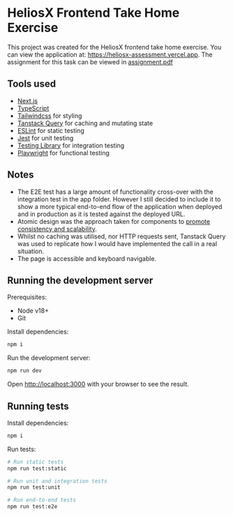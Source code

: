 # HeliosX Frontend Take Home Exercise

This project was created for the HeliosX frontend take home exercise. You can view the application at: https://heliosx-assessment.vercel.app. The assignment for this task can be viewed in [assignment.pdf](assignment.pdf)

## Tools used

- [Next.js](https://nextjs.org/)
- [TypeScript](https://www.typescriptlang.org/)
- [Tailwindcss](https://tailwindcss.com/) for styling
- [Tanstack Query](https://tanstack.com/query/latest/) for caching and mutating state
- [ESLint](https://eslint.org/) for static testing
- [Jest](https://jestjs.io/) for unit testing
- [Testing Library](https://testing-library.com/docs/react-testing-library/intro) for integration testing
- [Playwright](https://playwright.dev/) for functional testing

## Notes

- The E2E test has a large amount of functionality cross-over with the integration test in the app folder. However I still decided to include it to show a more typical end-to-end flow of the application when deployed and in production as it is tested against the deployed URL.
- Atomic design was the approach taken for components to [promote consistency and scalability](https://bradfrost.com/blog/post/atomic-web-design/#:~:text=construct%20our%20system.-,why%20atomic%20design,-In%20a%20lot).
- Whilst no caching was utilised, nor HTTP requests sent, Tanstack Query was used to replicate how I would have implemented the call in a real situation.
- The page is accessible and keyboard navigable.

## Running the development server

Prerequisites:

- Node v18+
- Git

Install dependencies:

```bash
npm i
```

Run the development server:

```bash
npm run dev
```

Open [http://localhost:3000](http://localhost:3000) with your browser to see the result.

## Running tests

Install dependencies:

```bash
npm i
```

Run tests:

```bash
# Run static tests
npm run test:static

# Run unit and integration tests
npm run test:unit

# Run end-to-end tests
npm run test:e2e
```
